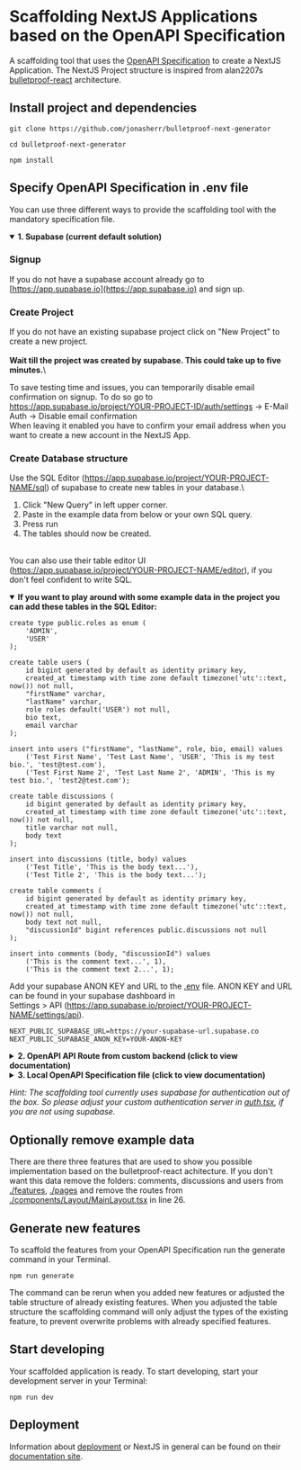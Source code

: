 # Scaffolding NextJS Applications based on the OpenAPI Specification

A scaffolding tool that uses the [OpenAPI Specification](https://swagger.io/specification/)
to create a NextJS Application. The NextJS Project structure is inspired from alan2207s
[bulletproof-react](https://github.com/alan2207/bulletproof-react) architecture.

## Install project and dependencies

    git clone https://github.com/jonasherr/bulletproof-next-generator

    cd bulletproof-next-generator

    npm install

## Specify OpenAPI Specification in .env file

You can use three different ways to provide the scaffolding tool with the mandatory specification file.

<details open>
<summary><b>1. Supabase (current default solution)</b></summary>

### Signup

If you do not have a supabase account already go to [https://app.supabase.io](https://app.supabase.io)
and sign up.

### Create Project

If you do not have an existing supabase project click on "New Project" to create a new project.\
\
<b>Wait till the project was created by supabase. This could take up to five minutes.</b>\

To save testing time and issues, you can temporarily disable email confirmation on signup. To do so go
to https://app.supabase.io/project/YOUR-PROJECT-ID/auth/settings -> E-Mail Auth -> Disable email confirmation\
When leaving it enabled you have to confirm your email address when you want to create a new account in the NextJS App.

### Create Database structure

Use the SQL Editor (https://app.supabase.io/project/YOUR-PROJECT-NAME/sql) of supabase to create new tables in your
database.\

1. Click "New Query" in left upper corner.
2. Paste in the example data from below or your own SQL query.
3. Press run
4. The tables should now be created.

\
You can also use their table editor UI (https://app.supabase.io/project/YOUR-PROJECT-NAME/editor), if you don't feel
confident to write SQL.

<details open>
<summary><b>If you want to play around with some example data in the project you can add these tables in the SQL Editor:</b></summary>

    create type public.roles as enum (
        'ADMIN',
        'USER'
    );

    create table users (
        id bigint generated by default as identity primary key,
        created_at timestamp with time zone default timezone('utc'::text, now()) not null,
        "firstName" varchar,
        "lastName" varchar,
        role roles default('USER') not null,
        bio text,
        email varchar
    );

    insert into users ("firstName", "lastName", role, bio, email) values
        ('Test First Name', 'Test Last Name', 'USER', 'This is my test bio.', 'test@test.com'),
        ('Test First Name 2', 'Test Last Name 2', 'ADMIN', 'This is my test bio.', 'test2@test.com');

    create table discussions (
        id bigint generated by default as identity primary key,
        created_at timestamp with time zone default timezone('utc'::text, now()) not null,
        title varchar not null,
        body text
    );

    insert into discussions (title, body) values
        ('Test Title', 'This is the body text...'),
        ('Test Title 2', 'This is the body text...');

    create table comments (
        id bigint generated by default as identity primary key,
        created_at timestamp with time zone default timezone('utc'::text, now()) not null,
        body text not null,
        "discussionId" bigint references public.discussions not null
    );

    insert into comments (body, "discussionId") values
        ('This is the comment text...', 1),
        ('This is the comment text 2...', 1);

</details>

Add your supabase ANON KEY and URL to the [.env](.env) file. ANON KEY and URL can be found in your supabase dashboard in
<br/> Settings > API (https://app.supabase.io/project/YOUR-PROJECT-NAME/settings/api).

    NEXT_PUBLIC_SUPABASE_URL=https://your-supabase-url.supabase.co
    NEXT_PUBLIC_SUPABASE_ANON_KEY=YOUR-ANON-KEY

</details>

<details>
<summary><b>2. OpenAPI API Route from custom backend (click to view documentation)</b></summary>

Save the url of your OpenAPI Route of your custom backend in the [.env](.env) file.

    SWAGGER_SPECIFICATION_URL=https://your-custom-backend.com/open-api

</details>

<details>
<summary><b>3. Local OpenAPI Specification file (click to view documentation)</b></summary>

Save the filepath to your OpenAPI Specification file in the .env file.

    SWAGGER_SPECIFICATION_FILE_PATH=../swaggerSpecification.json

</details>

_Hint: The scaffolding tool currently uses supabase for authentication out of the box. So please adjust your custom
authentication server in [auth.tsx](lib/auth.tsx), if you are not using supabase._

## Optionally remove example data

There are there three features that are used to show you possible implementation based on the bulletproof-react
achitecture. If you don't want this data remove the folders: comments, discussions and users
from [./features](./features), [./pages](./pages) and remove the routes
from [./components/Layout/MainLayout.tsx](./components/Layout/MainLayout.tsx) in line 26.

## Generate new features

To scaffold the features from your OpenAPI Specification run the generate command in your Terminal.

    npm run generate

The command can be rerun when you added new features or adjusted the table structure of already existing features. When
you adjusted the table structure the scaffolding command will only adjust the types of the existing feature, to prevent
overwrite problems with already specified features.

## Start developing

Your scaffolded application is ready. To start developing, start your development server in your Terminal:

    npm run dev

## Deployment

Information about [deployment](https://nextjs.org/docs/deployment) or NextJS in general can be found on
their [documentation site](https://nextjs.org/docs/getting-started).